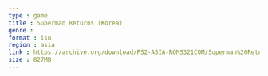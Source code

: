 ```yaml
---
type : game
title : Superman Returns (Korea)
genre : 
format : iso
region : asia
link : https://archive.org/download/PS2-ASIA-ROMS321COM/Superman%20Returns%20%28Korea%29.7z
size : 827MB
---
```

